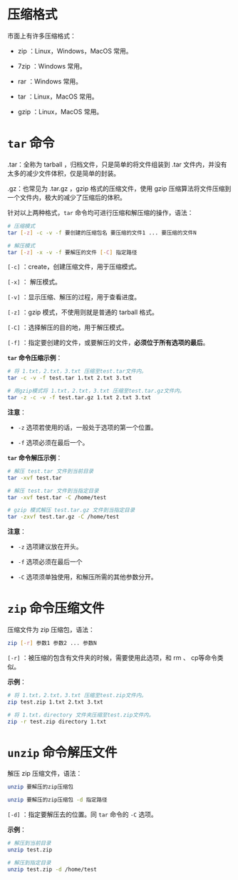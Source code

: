# 压缩格式

市面上有许多压缩格式：

- zip ：Linux，Windows，MacOS 常用。

- 7zip ：Windows 常用。

- rar ：Windows 常用。

- tar ：Linux，MacOS 常用。

- gzip ：Linux，MacOS 常用。

# `tar` 命令

.tar：全称为 tarball ，归档文件，只是简单的将文件组装到 .tar 文件内，并没有太多的减少文件体积，仅是简单的封装。

.gz：也常见为 .tar.gz ，gzip 格式的压缩文件，使用 gzip 压缩算法将文件压缩到一个文件内，极大的减少了压缩后的体积。

针对以上两种格式，`tar` 命令均可进行压缩和解压缩的操作，语法：

```bash
# 压缩模式
tar [-z] -c -v -f 要创建的压缩包名 要压缩的文件1 ... 要压缩的文件N

# 解压模式
tar [-z] -x -v -f 要解压的文件 [-C] 指定路径
```

`[-c]` ：create，创建压缩文件，用于压缩模式。

`[-x]` ： 解压模式。

`[-v]` ：显示压缩、解压的过程，用于查看进度。

`[-z]` ：gzip 模式，不使用则就是普通的 tarball 格式。

`[-C]` ：选择解压的目的地，用于解压模式。

`[-f]` ：指定要创建的文件，或要解压的文件，**必须位于所有选项的最后**。

**`tar` 命令压缩示例**：

```bash
# 将 1.txt，2.txt，3.txt 压缩至test.tar文件内。
tar -c -v -f test.tar 1.txt 2.txt 3.txt

# 用gzip模式将 1.txt，2.txt，3.txt 压缩至test.tar.gz文件内。
tar -z -c -v -f test.tar.gz 1.txt 2.txt 3.txt
```

**注意**：

- `-z` 选项若使用的话，一般处于选项的第一个位置。

- `-f` 选项必须在最后一个。

**`tar` 命令解压示例**：

```bash
# 解压 test.tar 文件到当前目录
tar -xvf test.tar

# 解压 test.tar 文件到当指定目录
tar -xvf test.tar -C /home/test

# gzip 模式解压 test.tar.gz 文件到当指定目录
tar -zxvf test.tar.gz -C /home/test
```

**注意**：

- `-z` 选项建议放在开头。

- `-f` 选项必须在最后一个

- `-C` 选项须单独使用，和解压所需的其他参数分开。

# `zip` 命令压缩文件

压缩文件为 zip 压缩包，语法：

```bash
zip [-r] 参数1 参数2 ... 参数N
```

`[-r]` ：被压缩的包含有文件夹的时候，需要使用此选项，和 rm 、 cp等命令类似。

**示例**：

```bash
# 将 1.txt，2.txt，3.txt 压缩至test.zip文件内。
zip test.zip 1.txt 2.txt 3.txt

# 将 1.txt，directory 文件夹压缩至test.zip文件内。
zip -r test.zip directory 1.txt
```

# `unzip` 命令解压文件

解压 zip 压缩文件，语法：

```bash
unzip 要解压的zip压缩包

unzip 要解压的zip压缩包 -d 指定路径
```

`[-d]` ：指定要解压去的位置。同 `tar` 命令的 `-C` 选项。

**示例**：

```bash
# 解压到当前目录
unzip test.zip

# 解压到指定目录
unzip test.zip -d /home/test
```